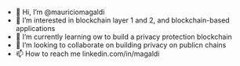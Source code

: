 - 👋 Hi, I’m @mauriciomagaldi
- 👀 I’m interested in blockchain layer 1 and 2, and blockchain-based applications
- 🌱 I’m currently learning ow to build a privacy protection blockchain
- 💞️ I’m looking to collaborate on building privacy on publicn chains
- 📫 How to reach me linkedin.com/in/magaldi

<!---
mauriciomagaldi/mauriciomagaldi is a ✨ special ✨ repository because its `README.md` (this file) appears on your GitHub profile.
You can click the Preview link to take a look at your changes.
--->
